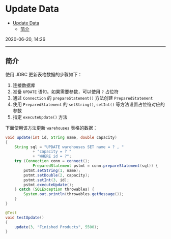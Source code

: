 # Update Data

- [Update Data](#update-data)
  - [简介](#简介)

2020-06-20, 14:26
***

## 简介

使用 JDBC 更新表格数据的步骤如下：

1. 连接数据库
2. 准备 `UPDATE` 语句。如果需要参数，可以使用 `?` 占位符
3. 通过 `Connection` 的 `prepareStatement()` 方法创建 `PreparedStatement`
4. 使用 `PreparedStatement` 的 `setString()`, `setInt()` 等方法设置占位符对应的参数
5. 指定 `executeUpdate()` 方法

下面使用该方法更新 `warehouses` 表格的数据：

```java
void update(int id, String name, double capacity)
{
    String sql = "UPDATE warehouses SET name = ? , "
            + "capacity = ? "
            + "WHERE id = ?";
    try (Connection conn = connect();
            PreparedStatement pstmt = conn.prepareStatement(sql)) {
        pstmt.setString(1, name);
        pstmt.setDouble(2, capacity);
        pstmt.setInt(3, id);
        pstmt.executeUpdate();
    } catch (SQLException throwables) {
        System.out.println(throwables.getMessage());
    }
}

@Test
void testUpdate()
{
    update(3, "Finished Products", 5500);
}
```
